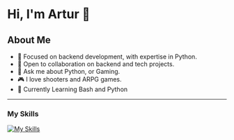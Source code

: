 # Hi, I'm Artur 👋

## About Me
- 🔭 Focused on backend development, with expertise in Python.
- 👯 Open to collaboration on backend and tech projects.
- 💬 Ask me about Python, or Gaming.
- 🎮 I love shooters and ARPG games.
- 🦀 Currently Learning Bash and Python
---
### My Skills
[![My Skills](https://skillicons.dev/icons?i=py,django,linux,bash,vscode,git)](https://skillicons.dev)


